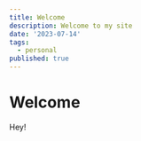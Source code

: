 ```yaml
---
title: Welcome
description: Welcome to my site
date: '2023-07-14'
tags:
  - personal
published: true
---
```


# Welcome

Hey!
